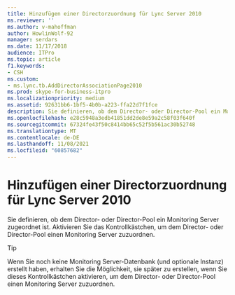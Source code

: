 ```yaml
---
title: Hinzufügen einer Directorzuordnung für Lync Server 2010
ms.reviewer: ''
ms.author: v-mahoffman
author: HowlinWolf-92
manager: serdars
ms.date: 11/17/2018
audience: ITPro
ms.topic: article
f1.keywords:
- CSH
ms.custom:
- ms.lync.tb.AddDirectorAssociationPage2010
ms.prod: skype-for-business-itpro
ms.localizationpriority: medium
ms.assetid: 92631bb6-1bf5-4b0b-a223-ffa22d7f1fce
description: Sie definieren, ob dem Director- oder Director-Pool ein Monitoring Server zugeordnet ist. Aktivieren Sie das Kontrollkästchen, um dem Director- oder Director-Pool einen Monitoring Server zuzuordnen.
ms.openlocfilehash: e28c5948a3edb41851dd2de8e59a2c58f03f640f
ms.sourcegitcommit: 67324fe43f50c8414bb65c52f5b561ac30b52748
ms.translationtype: MT
ms.contentlocale: de-DE
ms.lasthandoff: 11/08/2021
ms.locfileid: "60857682"
---
```

# <a name="add-director-association-for-lync-server-2010"></a>Hinzufügen einer Directorzuordnung für Lync Server 2010
 
Sie definieren, ob dem Director- oder Director-Pool ein Monitoring Server zugeordnet ist. Aktivieren Sie das Kontrollkästchen, um dem Director- oder Director-Pool einen Monitoring Server zuzuordnen.
  
> [!TIP]
> Wenn Sie noch keine Monitoring Server-Datenbank (und optionale Instanz) erstellt haben, erhalten Sie die Möglichkeit, sie später zu erstellen, wenn Sie dieses Kontrollkästchen aktivieren, um dem Director- oder Director-Pool einen Monitoring Server zuzuordnen. 
  

